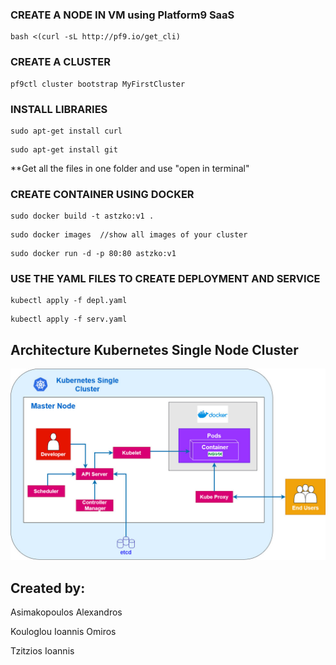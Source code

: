 ### CREATE A NODE IN VM using Platform9 SaaS
```
bash <(curl -sL http://pf9.io/get_cli)
```
### CREATE A CLUSTER
```
pf9ctl cluster bootstrap MyFirstCluster
```
### INSTALL LIBRARIES
```
sudo apt-get install curl
```
```
sudo apt-get install git 
```
**Get all the files in one folder and use "open in terminal"
### CREATE CONTAINER USING DOCKER
```
sudo docker build -t astzko:v1 .
```
```
sudo docker images	//show all images of your cluster
```
```
sudo docker run -d -p 80:80 astzko:v1
```
### USE THE YAML FILES TO CREATE DEPLOYMENT AND SERVICE
```
kubectl apply -f depl.yaml
```
```
kubectl apply -f serv.yaml
```
## Architecture Kubernetes Single Node Cluster
![Settings Window](https://github.com/ioatzi/KubernetesAPP/blob/master/images/Architecture%20Kubernetes%20Single%20Node%20Cluster.jpg)


## Created by:
Asimakopoulos Alexandros

Kouloglou Ioannis Omiros

Tzitzios Ioannis
